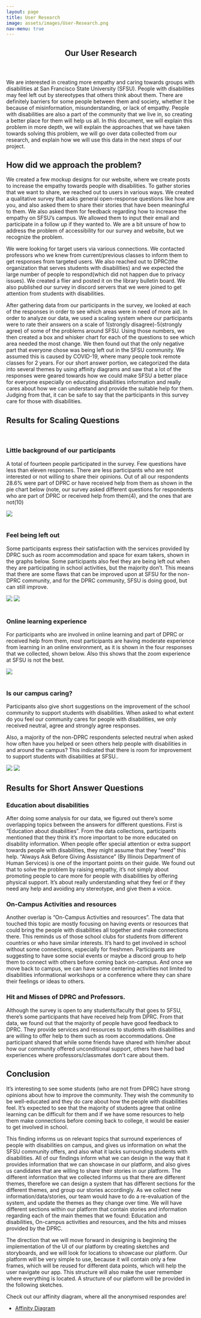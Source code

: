 ```yaml
---
layout: page
title: User Research
image: assets/images/User-Research.png
nav-menu: true
---
```


<!-- Main -->
<div id="main" class="alt">

<!-- One -->
<section id="one">
	<div class="inner">
		<header class="major">
			<h1>Our User Research</h1>
		</header>

<!-- Content -->
<p>We are interested in creating more empathy and caring towards groups with disabilities at San Francisco State University (SFSU). People with disabilities may feel left out by stereotypes that others think about them. There are definitely barriers for some people between them and society, whether it be because of misinformation, misunderstanding, or lack of empathy. People with disabilities are also a part of the community that we live in, so creating a better place for them will help us all. In this document, we will explain this problem in more depth, we will explain  the approaches that we have taken towards solving this problem, we will go over data collected from our research, and explain how we will use this data in the next steps of our project.
</p>
		
<h2 id="content">How did we approach the problem?</h2>
<p>We created a few mockup designs for our website, where we create posts to increase the empathy towards people with disabilities. To gather stories that we want to share, we reached out to users in various ways. We created a qualitative survey that asks general open-response questions like how are you, and also asked them to share their stories that have been meaningful to them. We also asked them for feedback regarding how to increase the empathy on SFSU’s campus. We allowed them to input their email and participate in a follow up if they wanted to. We are a bit unsure of how to address the problem of accessibility for our survey and website, but we recognize the problem.</p>
	
<p>We were looking for target users via various connections. We contacted professors who we knew from current/previous classes to inform them to get responses from targeted users. We also reached out to DPRC(the organization that serves students with disabilities) and we expected the large number of people to respond(which did not happen due to privacy issues). We created a flier and posted it on the library bulletin board. We also published our survey in discord servers that we were joined to get attention from students with disabilities.</p>
		
<p>After gathering data from our participants in the survey, we looked at each of the responses in order to see which areas were in need of more aid. In order to analyze our data, we used a scaling system where our participants were to rate their answers on a scale of 1(strongly disagree)-5(strongly agree) of some of the problems around SFSU. Using those numbers, we then created a box and whisker chart for each of the questions to see which area needed the most change. We then found out that the only negative part that everyone chose was being left out in the SFSU community. We assumed this is caused by COVID-19, where many people took remote classes for 2 years. For our short answer portion, we categorized the data into several themes by using affinity diagrams and saw that a lot of the responses were geared towards how we could make SFSU a better place for everyone especially on educating disabilities information and really cares about how we can understand and provide the suitable help for them. Judging from that, it can be safe to say that the participants in this survey care for those with disabilities.</p>

		
<h2 id="content">Results for Scaling Questions</h2>

</br>
<div class="row">
	<div class="6u 12u$(small)">
		<h3>Little background of our participants</h3>
		<p>A total of fourteen people participated in the survey. Few questions have less than eleven responses. There are less participants who are not interested or not willing to share their opinions. Out of all our respondents 28.6% were part of DPRC or have received help from them as shown in the pie chart below (note, our survey asked different questions for respondents who are part of DPRC or received help from them(4), and the ones that are not(10)</p>
	</div>
	<div class="6u$ 12u$(small)">
		<img src="assets/images/EdwinImages/im1.png">
	</div>
</div>

	
</br>
<div class="row">
	<div class="6u 12u$(small)">
		<h3>Feel being left out</h3>
		<p> Some participants express their satisfaction with the services provided by DPRC such as room accommodation and space for exam takers, shown in the graphs below. Some participants also feel they are being left out when they are participating in school activities, but the majority don’t. This means that there are some flaws that can be improved upon at SFSU for the non-DPRC community, and for the DPRC community, SFSU is doing good, but can still improve.</p>
	</div>
	<div class="6u$ 12u$(small)">
		<img src="assets/images/EdwinImages/im2.png">
		<img src="assets/images/EdwinImages/im3.png">
	</div>
</div>
	
	
</br>
<div class="row">
	<div class="6u 12u$(small)">
		<h3>Online learning experience</h3>
		<p>For participants who are involved in online learning and part of DPRC or received help from them, most participants are having moderate experience from learning in an online environment, as it is shown in the four responses that we collected, shown below. Also this shows that the zoom experience at SFSU is not the best.
</p>
	</div>
	<div class="6u$ 12u$(small)">
		<img src="assets/images/EdwinImages/im12.png">
	</div>
</div>
	
	
</br>
<div class="row">
	<div class="6u 12u$(small)">
		<h3>Is our campus caring?</h3>
		<p>Participants also give short suggestions on the improvement of the school community to support students with disabilities. When asked to what extent do you feel our community cares for people with disabilities,  we only received neutral, agree and strongly agree responses.</p>
		<p>Also, a majority of the non-DPRC respondents selected neutral when asked how often have you helped or seen others help people with disabilities in and around the campus? This indicated that there is room for improvement to support students with disabilities at SFSU.. </p>
	</div>
	<div class="6u$ 12u$(small)">
		<img src="assets/images/EdwinImages/im12.png">
		<img src="assets/images/EdwinImages/im5.png">
	</div>
</div>
		
<h2 id="content">Results for Short Answer Questions</h2>

<h3>Education about disabilities</h3>
<p>After doing some analysis for our data, we figured out there’s some overlapping topics between the answers for different questions. First is “Education about disabilities”. From the data collections, participants mentioned that they think it’s more important to be more educated on disability information. When people offer special attention or extra support towards people with disabilities, they might assume that they “need” this help. “Always Ask Before Giving Assistance” (By Illinois Department of Human Services) is one of the important points on their guide. We found out that to solve the problem by raising empathy, it’s not simply about promoting people to care more for people with disabilities by offering physical support. It’s about really understanding what they feel or if they need any help and avoiding any stereotype, and give them a voice.</p>

<h3>On-Campus Activities and resources</h3>
<p>Another overlap is “On-Campus Activities and resources”. The data that touched this topic are mostly focusing on having events or resources that could bring the people with disabilities all together and make connections there. This reminds us of those school clubs for students from different countries or who have similar interests. It’s hard to get involved in school without some connections, especially for freshmen. Participants are suggesting to have some social events or maybe a discord group to help them to connect with others before coming back on-campus. And once we move back to campus, we can have some centering activities not limited to disabilities informational workshops or a conference where they can share their feelings or ideas to others.</p>

<h3>Hit and Misses of DPRC and Professors.</h3>
<p>Although the survey is open to any students/faculty that goes to SFSU, there’s some participants that have received help from DPRC. From that data, we found out that the majority of people have good feedback to DPRC. They provide services and resources to students with disabilities and are willing to offer help to them such as room accommodations. One participant shared that while some friends have shared with him/her about how our community offered unconditional support, others have had bad experiences where professors/classmates don’t care about them.</p>

<h2 id="content">Conclusion</h2>
<p>It’s interesting to see some students (who are not from DPRC) have strong opinions about how to improve the community. They wish the community to be well-educated and they do care about how the people with disabilities feel. It’s expected to see that the majority of students agree that online learning can be difficult for them and if we have some resources to help them make connections before coming back to college, it would be easier to get involved in school.</p>
<p>This finding informs us on relevant topics that surround experiences of people with disabilities on campus, and gives us information on what the SFSU community offers, and also what it lacks surrounding students with disabilities. All of our findings inform what we can design in the way that it provides information that we can showcase in our platform, and also gives us candidates that are willing to share their stories in our platform. The different information that we collected informs us that there are different themes, therefore we can design a system that has different sections for the different themes, and group our stories accordingly. As we collect new information/data/stories, our team would have to do a re-evaluation of the system, and update the themes as they change over time. We will have different sections within our platform that contain stories and information regarding each of the main themes that we found: Education and disabilities, On-campus activities and resources, and the hits and misses provided by the DPRC.</p>
<p>The direction that we will move forward in designing is beginning the implementation of the UI of our platform by creating sketches and storyboards, and we will look for locations to showcase our platform. Our platform will be very simple to use, because it will contain only a few frames, which will be reused for different data points, which will help the user navigate our app. This structure will also make the user remember where everything is located. A structure of our platform will be provided in the following sketches.</p>	

</div>
</section>
	
<section id="two">
            <div class="inner">
                <p>Check out our affinity diagram, where all the anonymised respondes are!</p>
                <ul class="actions">
                    <li><a href="https://edwin172734.invisionapp.com/freehand/CSC-842-Affinity-Diagram-Ialzwh5mB?dsid_h=774b48d6d1c3d2238e4258a05a72e5e4ca0edb95ed5b4c620f2711176f8d36b0&uid_h=c00f7d05f3ca9d02c0504ea704a92fac60b53f3d2e43d0183831eacbe9a88fef" class="button next"  target="_blank">Affinity Diagram</a></li>
                </ul>
            </div>
</section>

</div>
